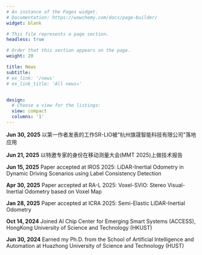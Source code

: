 ```yaml
---
# An instance of the Pages widget.
# Documentation: https://wowchemy.com/docs/page-builder/
widget: blank

# This file represents a page section.
headless: true

# Order that this section appears on the page.
weight: 20

title: News
subtitle:
# ex_link: '/news'  
# ex_link_title: 'All news»'  


design:
  # Choose a view for the listings:
  view: compact
  columns: '1'
---
```



**Jun 30, 2025** 以第一作者发表的工作SR-LIO被“杭州旗晟智能科技有限公司”落地应用

**Jun 21, 2025** 以特邀专家的身份在移动测量大会(MMT 2025)上做技术报告

**Jun 15, 2025** Paper accepted at IROS 2025: LiDAR-Inertial Odometry in Dynamic Driving Scenarios using Label Consistency Detection

**Apr 30, 2025** Paper accepted at RA-L 2025: Voxel-SVIO: Stereo Visual-Inertial Odometry based on Voxel Map

**Jan 28, 2025** Paper accepted at ICRA 2025: Semi-Elastic LiDAR-Inertial Odometry

**Oct 14, 2024** Joined AI Chip Center for Emerging Smart Systems (ACCESS), HongKong University of Science and Technology (HKUST)

**Jun 30, 2024** Earned my Ph.D. from the School of Artificial Intelligence and Automation at Huazhong University of Science and Technology (HUST)


 
